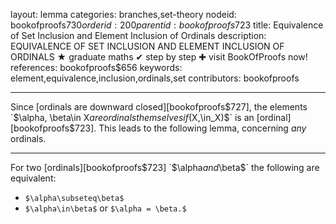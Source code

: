 layout: lemma
categories: branches,set-theory
nodeid: bookofproofs$730
orderid: 200
parentid: bookofproofs$723
title: Equivalence of Set Inclusion and Element Inclusion of Ordinals
description: EQUIVALENCE OF SET INCLUSION AND ELEMENT INCLUSION OF ORDINALS &#9733; graduate maths &#10004; step by step &#10010; visit BookOfProofs now!
references: bookofproofs$656
keywords: element,equivalence,inclusion,ordinals,set
contributors: bookofproofs

---
Since [ordinals are downward closed][bookofproofs$727], the elements `$\alpha, \beta\in X$` are ordinals themselves if `$(X,\in_X)$` is an [ordinal][bookofproofs$723]. This leads to the following lemma, concerning _any_ ordinals.

---

For two [ordinals][bookofproofs$723] `$\alpha$` and `$\beta$` the following are equivalent:

* `$\alpha\subseteq\beta$`
* `$\alpha\in\beta$` or `$\alpha = \beta.$`
